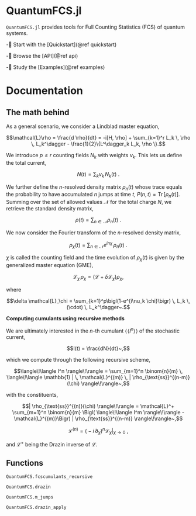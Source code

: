 # QuantumFCS.jl

`QuantumFCS.jl` provides tools for Full Counting Statistics (FCS) of quantum systems.

-📘 Start with the [Quickstart](@ref quickstart)

-🧭 Browse the [API](@ref api)

-📝 Study the [Examples](@ref examples)

# Documentation 

## The math behind 

As a general scenario, we consider a Lindblad master equation,
```math
\mathcal{L}\rho = \frac{d \rho}{dt} = -i[H, \rho] + \sum_{k=1}^r L_k \, \rho \, L_k^\dagger - \frac{1}{2}\{L^\dagger_k L_k, \rho \}.
```
We introduce $p \le r$ counting fields $N_k$ with weights $\nu_k$. This lets us define the total current,

```math
N(t) = \sum_k \nu_k \, N_k(t)~.
```

We further define the $n$-resolved density matrix $\rho_n(t)$ whose trace equals the probability to have accumulated $n$ jumps at time $t$, $P(n,t) = \operatorname{Tr}[\rho_n(t)]$. Summing over the set of allowed values $\mathcal{N}$ for the total charge $N$, we retrieve the standard density matrix,

```math
\rho(t) = \sum_{n \in \mathcal{N}} \rho_n(t)~.
```

We now consider the Fourier transform of the $n$-resolved density matrix,

```math
\rho_{\chi}(t) = \sum_{n \in \mathcal{N}} e^{i n \chi} \, \rho_n(t)~.
```

$\chi$ is called the counting field and the time evolution of $\rho_{\chi}(t)$ is given by the generalized master equation (GME),

```math
\mathcal{L}_\chi \, \rho_\chi = \bigl(\mathcal{L} + \delta \mathcal{L}_\chi\bigr)\rho_\chi,
```

where

```math
\delta \mathcal{L}_\chi = \sum_{k=1}^p\bigl(1-e^{i\nu_k \chi}\bigr) \, L_k \, (\cdot) \, L_k^\dagger~.
```

**Computing cumulants using recursive methods**

We are ultimately interested in the $n$-th cumulant $\langle\!\langle I^n \rangle\!\rangle$ of the stochastic current,

```math
I(t) = \frac{dN}{dt}~,
```

which we compute through the following recursive scheme,

```math
\langle\!\langle I^n \rangle\!\rangle = \sum_{m=1}^n \binom{n}{m} \, \langle\!\langle \mathbb{1} | \, \mathcal{L}^{(m)} \, | \rho_{\text{ss}}^{(n-m)}(\chi) \rangle\!\rangle~,
```

with the constituents,

```math
| \rho_{\text{ss}}^{(n)}(\chi) \rangle\!\rangle = \mathcal{L}^+ \sum_{m=1}^n \binom{n}{m} \Bigl( \langle\!\langle I^m \rangle\!\rangle - \mathcal{L}^{(m)}\Bigr) | \rho_{\text{ss}}^{(n-m)} \rangle\!\rangle~,
```

```math
\mathcal{L}^{(n)} = \bigl(-i \, \partial_{\chi}\bigr)^n \mathcal{L}_\chi \Big|_{\chi \to 0}~,
```

and $\mathcal{L}^+$ being the Drazin inverse of $\mathcal{L}$.

## Functions 

```@docs 
QuantumFCS.fcscumulants_recursive
```

```@docs 
QuantumFCS.drazin
```

```@docs 
QuantumFCS.m_jumps
```

```@docs 
QuantumFCS.drazin_apply
```



